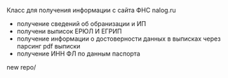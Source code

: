 
Класс для получения информации с сайта ФНС nalog.ru 

- получение сведений об обранизации и ИП
- получени выписок ЕРЮЛ И ЕГРИП
- получение информации о достоверности данных в выписках через парсинг pdf выписки
- получение ИНН ФЛ по данным паспорта

new repo/